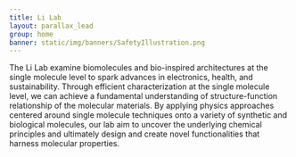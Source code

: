 ```yaml
---
title: Li Lab
layout: parallax_lead
group: home
banner: static/img/banners/SafetyIllustration.png
---
```



The Li Lab examine biomolecules and bio-inspired architectures at the single molecule level to spark advances in electronics, health,
and sustainability. Through efficient characterization at the single molecule level, we can achieve a fundamental understanding of
structure-function relationship of the molecular materials. By applying physics approaches centered around single
molecule techniques onto a variety of synthetic and biological molecules, our lab aim to uncover the underlying chemical principles and
ultimately design and create novel functionalities that harness molecular properties.

